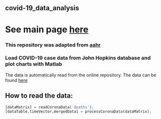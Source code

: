 ## covid-19_data_analysis
# See main page [here](https://yuval-harpaz.github.io/covid-19_data_analysis/)

### This repository was adapted from [aahr](https://github.com/aahr/covid-19_data_analysis)<br>
### Load COVID-19 case data from John Hopkins database and plot charts with Matlab
The data is automatically read from the online repository. The data can be found [here](https://github.com/CSSEGISandData/COVID-19)
## How to read the data:
``` python
[dataMatrix] = readCoronaData('deaths');
[dataTable,timeVector,mergedData] = processCoronaData(dataMatrix);
```

